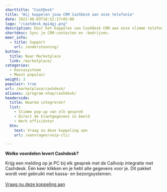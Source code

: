 ```yaml
---
shorttitle: "CashDesk"
title: "Wij koppelen jouw CRM CashDesk aan onze telefonie"
date: 2021-06-03T16:52:17+05:00
logo: "/cashdesk_mpi4gj.png"
description: Door het koppelen van CashDesk CRM aan onze slimme telefonie werk je een stuk efficienter.
shortdesc: Sync je CRM-contacten en -bedrijven.
meer_info:
  - title: Support
    url: /ondersteuning/
button:
  title: Naar Marketplace
  link: /marketplace/
categories:
  - Kassasysteem
  - Meest populair
weight: 3
populair: true
url: /marketplace/cashdesk/
aliases: /program-shop/cashdesk/
headerside:
  title: Waarom integreren?
  list:
    - Slimme pop-up van elk gesprek
    - Direct de klantgegevens in beeld
    - Werk efficiënter
  btn:
    text: Vraag nu deze koppeling aan
    url: /aanvragen/voip-cti/

---
```


**Welke voordelen levert Cashdesk?**

Krijg een melding op je PC bij elk gesprek met de Callvoip integratie met Cashdesk. Één keer klikken en je hebt alle gegevens voor je. Dit pakket wordt veel gebruikt met kassa- en bezorgsystemen.<br><br><a href="/aanvragen/voip-cti/" class="button">Vraag nu deze koppeling aan</a>
